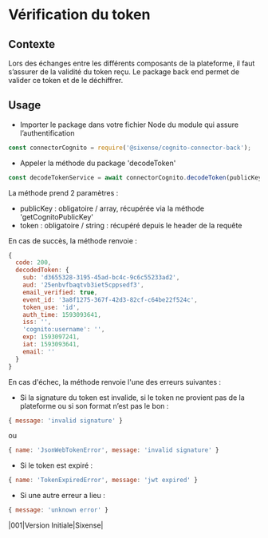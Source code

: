 # Vérification du token

## Contexte

Lors des échanges entre les différents composants de la plateforme, il faut s’assurer de la validité du token reçu.
Le package back end permet de valider ce token et de le déchiffrer.

## Usage

- Importer le package dans votre fichier Node du module qui assure l’authentification

```javascript
const connectorCognito = require('@sixense/cognito-connector-back');
```

- Appeler la méthode du package 'decodeToken'

```javascript
const decodeTokenService = await connectorCognito.decodeToken(publicKey, token);
```

La méthode prend 2 paramètres :

- publicKey : obligatoire / array, récupérée via la méthode 'getCognitoPublicKey'
- token : obligatoire / string : récupéré depuis le header de la requête

En cas de succès, la méthode renvoie :

```javascript
{
  code: 200,
  decodedToken: {
    sub: 'd3655328-3195-45ad-bc4c-9c6c55233ad2',
    aud: '25enbvfbaqtvb3iet5cppsedf3',
    email_verified: true,
    event_id: '3a8f1275-367f-42d3-82cf-c64be22f524c',
    token_use: 'id',
    auth_time: 1593093641,
    iss: '',
    'cognito:username': '',
    exp: 1593097241,
    iat: 1593093641,
    email: ''
  }
}
```

En cas d'échec, la méthode renvoie l'une des erreurs suivantes :

- Si la signature du token est invalide, si le token ne provient pas de la plateforme ou si son format n’est pas le bon :

```javascript
{ message: 'invalid signature' }
```

ou

```javascript
{ name: 'JsonWebTokenError', message: 'invalid signature' }
```

- Si le token est expiré :

```javascript
{ name: 'TokenExpiredError', message: 'jwt expired' }
```

- Si une autre erreur a lieu :

```javascript
{ message: 'unknown error' }
```

|001|Version Initiale|Sixense|
